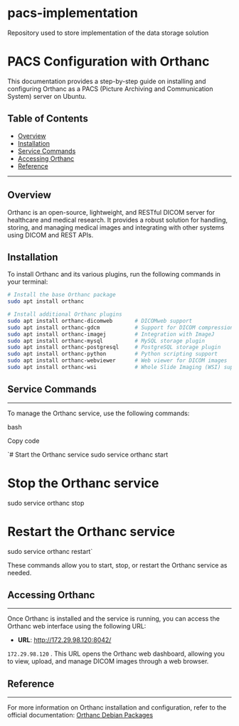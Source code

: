 # pacs-implementation
Repository used to store implementation of the data storage solution

# PACS Configuration with Orthanc

This documentation provides a step-by-step guide on installing and configuring Orthanc as a PACS (Picture Archiving and Communication System) server on Ubuntu.

## Table of Contents

- [Overview](#overview)
- [Installation](#installation)
- [Service Commands](#service-commands)
- [Accessing Orthanc](#accessing-orthanc)
- [Reference](#reference)

---

## Overview

Orthanc is an open-source, lightweight, and RESTful DICOM server for healthcare and medical research. It provides a robust solution for handling, storing, and managing medical images and integrating with other systems using DICOM and REST APIs.

## Installation

To install Orthanc and its various plugins, run the following commands in your terminal:

```bash
# Install the base Orthanc package
sudo apt install orthanc

# Install additional Orthanc plugins
sudo apt install orthanc-dicomweb       # DICOMweb support
sudo apt install orthanc-gdcm           # Support for DICOM compression
sudo apt install orthanc-imagej         # Integration with ImageJ
sudo apt install orthanc-mysql          # MySQL storage plugin
sudo apt install orthanc-postgresql     # PostgreSQL storage plugin
sudo apt install orthanc-python         # Python scripting support
sudo apt install orthanc-webviewer      # Web viewer for DICOM images
sudo apt install orthanc-wsi            # Whole Slide Imaging (WSI) support
```


## Service Commands
----------------

To manage the Orthanc service, use the following commands:

bash

Copy code

`# Start the Orthanc service
sudo service orthanc start

# Stop the Orthanc service
sudo service orthanc stop

# Restart the Orthanc service
sudo service orthanc restart`

These commands allow you to start, stop, or restart the Orthanc service as needed.



## Accessing Orthanc
-----------------

Once Orthanc is installed and the service is running, you can access the Orthanc web interface using the following URL:

-   **URL**: <http://172.29.98.120:8042/>

 `172.29.98.120` . This URL opens the Orthanc web dashboard, allowing you to view, upload, and manage DICOM images through a web browser.


## Reference
---------

For more information on Orthanc installation and configuration, refer to the official documentation: [Orthanc Debian Packages](https://orthanc.uclouvain.be/book/users/debian-packages.html)
